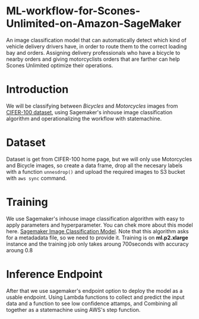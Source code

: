 # ML-workflow-for-Scones-Unlimited-on-Amazon-SageMaker
An image classification model that can automatically detect which kind of vehicle delivery drivers have, in order to route them to the correct loading bay and orders. Assigning delivery professionals who have a bicycle to nearby orders and giving motorcyclists orders that are farther can help Scones Unlimited optimize their operations.

# Introduction
We will be classifying between *Bicycles* and *Motorcycles* images from [CIFER-100 dataset](https://www.cs.toronto.edu/~kriz/cifar.html), using Sagemaker's inhouse image classification algorithm and operationalizing the workflow with statemachine.

# Dataset
Dataset is get from CIFER-100 home page, but we will only use Motorcycles and Bicycle images, so create a data frame, drop all the necesary labels with a function ```unnesdrop()``` and upload the required images to S3 bucket with ```aws sync``` command.
# Training
We use Sagemaker's inhouse image classification algorithm with easy to apply parameters and hyperparameter. You can chek more about this model here. 
[Sagemaker Image Classification Model](https://docs.aws.amazon.com/sagemaker/latest/dg/image-classification.html).
Note that this algorithm asks for a metadadata file, so we need to provide it.
Training is on **ml.p2.xlarge** instance and the training job only takes aroung 700seconds with accuracy aroung 0.8

# Inference Endpoint
After that we use sagemaker's endpoint option to deploy the model as a usable endpoint.
Using Lambda functions to collect and predict the input data and a function to see low confidence attamps, and Combining all together as a statemachine using AWS's step function. 
